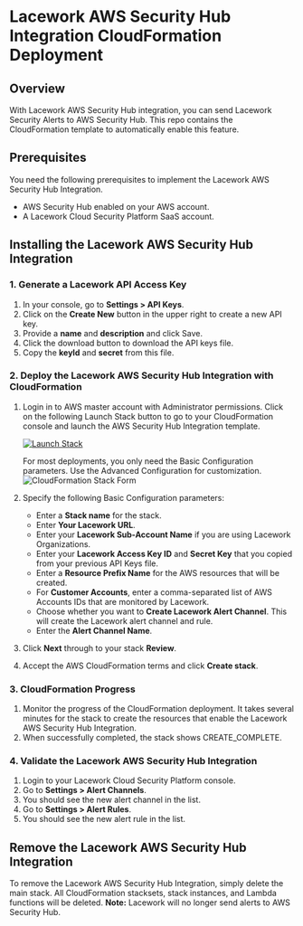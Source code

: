# Lacework AWS Security Hub Integration CloudFormation Deployment

## Overview
With Lacework AWS Security Hub integration, you can send Lacework Security Alerts to AWS Security Hub. This repo contains the CloudFormation template to automatically enable this feature.

## Prerequisites
You need the following prerequisites to implement the Lacework AWS Security Hub Integration.

- AWS Security Hub enabled on your AWS account.
- A Lacework Cloud Security Platform SaaS account.

## Installing the Lacework AWS Security Hub Integration

### 1. Generate a Lacework API Access Key

1. In your console, go to **Settings > API Keys**.
2. Click on the **Create New** button in the upper right to create a new API key.
3. Provide a **name** and **description** and click Save.
4. Click the download button to download the API keys file.
5. Copy the **keyId** and **secret** from this file.

### 2. Deploy the Lacework AWS Security Hub Integration with CloudFormation
1. Login in to AWS master account with Administrator permissions.
Click on the following Launch Stack button to go to your CloudFormation console and launch the AWS Security Hub Integration template.
   
   [![Launch Stack](https://user-images.githubusercontent.com/6440106/150169828-1692c426-ce7a-4ee9-ae6e-0a0b2d9a99e8.png)](https://console.aws.amazon.com/cloudformation/home?#/stacks/create/review?templateURL=https://lacework-alliances.s3.us-west-2.amazonaws.com/lacework-aws-security-hub/templates/aws-security-hub-integration.yml)

   For most deployments, you only need the Basic Configuration parameters. Use the Advanced Configuration for customization.
   ![CloudFormation Stack Form](https://user-images.githubusercontent.com/6440106/149715371-62f7f918-ac94-4c6e-8c9d-a8049eda6f9b.png)
3. Specify the following Basic Configuration parameters:
    * Enter a **Stack name** for the stack.
    * Enter **Your Lacework URL**.
    * Enter your **Lacework Sub-Account Name** if you are using Lacework Organizations.
    * Enter your **Lacework Access Key ID** and **Secret Key** that you copied from your previous API Keys file.
    * Enter a **Resource Prefix Name** for the AWS resources that will be created.
    * For **Customer Accounts**, enter a comma-separated list of AWS Accounts IDs that are monitored by Lacework.
    * Choose whether you want to **Create Lacework Alert Channel**. This will create the Lacework alert channel and rule.
    * Enter the **Alert Channel Name**.
4. Click **Next** through to your stack **Review**.
5. Accept the AWS CloudFormation terms and click **Create stack**.

### 3. CloudFormation Progress

1. Monitor the progress of the CloudFormation deployment. It takes several minutes for the stack to create the resources that enable the Lacework AWS Security Hub Integration.
2. When successfully completed, the stack shows CREATE_COMPLETE.

### 4. Validate the Lacework AWS Security Hub Integration

1. Login to your Lacework Cloud Security Platform console.
2. Go to **Settings > Alert Channels**.
3. You should see the new alert channel in the list.
4. Go to **Settings > Alert Rules**.
5. You should see the new alert rule in the list.

## Remove the Lacework AWS Security Hub Integration

To remove the Lacework AWS Security Hub Integration, simply delete the main stack. All CloudFormation stacksets, stack instances, and Lambda functions will be deleted. **Note:** Lacework will no longer send alerts to AWS Security Hub.
